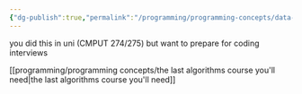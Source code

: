 ```yaml
---
{"dg-publish":true,"permalink":"/programming/programming-concepts/data-structures-and-algorithms/"}
---
```



you did this in uni (CMPUT 274/275) but want to prepare for coding interviews

[[programming/programming concepts/the last algorithms course you'll need\|the last algorithms course you'll need]]